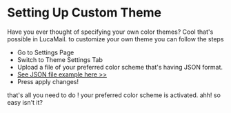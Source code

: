 # Setting Up Custom Theme
Have you ever thought of specifying your own color themes? Cool that's possible in LucaMail.
to customize your own theme you can follow the steps
- Go to Settings Page
- Switch to Theme Settings Tab
- Upload a file of your preferred color scheme that's having JSON format.
- [See JSON file example here >>](../src/renderer/static/constants/sampletheme.json)
- Press apply changes!

that's all you need to do ! your preferred color scheme is activated. ahh! so easy isn't it?